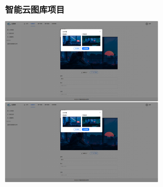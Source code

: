 # 智能云图库项目

![](https://github.com/QJHH/yun_pictures/blob/master/%E9%A1%B9%E7%9B%AE%E7%BB%93%E6%9E%9C%E5%9B%BE%E7%89%87/AI%E6%89%A9%E5%9B%BE%E5%8A%9F%E8%83%BD.png)
<img src="https://github.com/QJHH/yun_pictures/blob/master/%E9%A1%B9%E7%9B%AE%E7%BB%93%E6%9E%9C%E5%9B%BE%E7%89%87/AI%E6%89%A9%E5%9B%BE%E5%8A%9F%E8%83%BD.png" width="800px">
